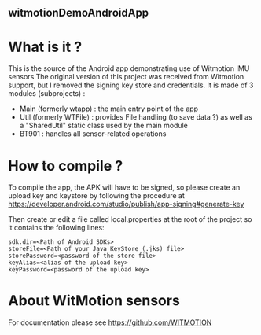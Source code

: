 ## witmotionDemoAndroidApp

# What is it ?
This is the source of the Android app demonstrating use of Witmotion IMU sensors
The original version of this project was received from Witmotion support, but I removed the signing key store and credentials.
It is made of 3 modules (subprojects) :
- Main (formerly wtapp) : the main entry point of the app
- Util (formerly WTFile) : provides File handling (to save data ?) as well as a "SharedUtil" static class used by the main module
- BT901 : handles all sensor-related operations

# How to compile ?
To compile the app, the APK will have to be signed, so please create an upload key and keystore by following the procedure at https://developer.android.com/studio/publish/app-signing#generate-key

Then create or edit a file called local.properties at the root of the project so it contains the following lines:
```
sdk.dir=<Path of Android SDKs>
storeFile=<Path of your Java KeyStore (.jks) file>
storePassword=<password of the store file>
keyAlias=<alias of the upload key>
keyPassword=<password of the upload key>
```

# About WitMotion sensors
For documentation please see https://github.com/WITMOTION